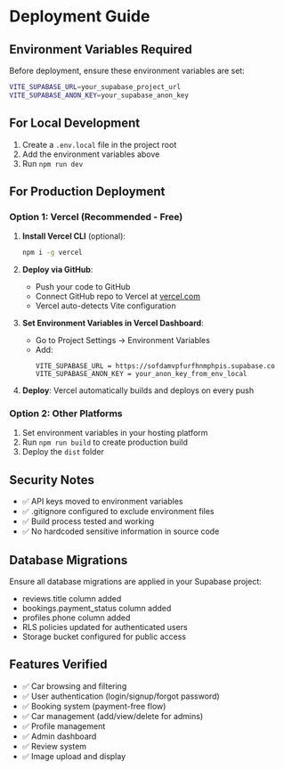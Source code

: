 # Deployment Guide

## Environment Variables Required

Before deployment, ensure these environment variables are set:

```bash
VITE_SUPABASE_URL=your_supabase_project_url
VITE_SUPABASE_ANON_KEY=your_supabase_anon_key
```

## For Local Development

1. Create a `.env.local` file in the project root
2. Add the environment variables above
3. Run `npm run dev`

## For Production Deployment

### Option 1: Vercel (Recommended - Free)

1. **Install Vercel CLI** (optional):
   ```bash
   npm i -g vercel
   ```

2. **Deploy via GitHub**:
   - Push your code to GitHub
   - Connect GitHub repo to Vercel at [vercel.com](https://vercel.com)
   - Vercel auto-detects Vite configuration

3. **Set Environment Variables in Vercel Dashboard**:
   - Go to Project Settings → Environment Variables
   - Add:
     ```
     VITE_SUPABASE_URL = https://sofdamvpfurfhnmphpis.supabase.co
     VITE_SUPABASE_ANON_KEY = your_anon_key_from_env_local
     ```

4. **Deploy**: Vercel automatically builds and deploys on every push

### Option 2: Other Platforms

1. Set environment variables in your hosting platform
2. Run `npm run build` to create production build
3. Deploy the `dist` folder

## Security Notes

- ✅ API keys moved to environment variables
- ✅ .gitignore configured to exclude environment files
- ✅ Build process tested and working
- ✅ No hardcoded sensitive information in source code

## Database Migrations

Ensure all database migrations are applied in your Supabase project:
- reviews.title column added
- bookings.payment_status column added  
- profiles.phone column added
- RLS policies updated for authenticated users
- Storage bucket configured for public access

## Features Verified

- ✅ Car browsing and filtering
- ✅ User authentication (login/signup/forgot password)
- ✅ Booking system (payment-free flow)
- ✅ Car management (add/view/delete for admins)
- ✅ Profile management
- ✅ Admin dashboard
- ✅ Review system
- ✅ Image upload and display